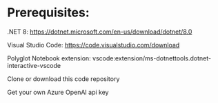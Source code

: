 # Prerequisites:

.NET 8: https://dotnet.microsoft.com/en-us/download/dotnet/8.0

Visual Studio Code: https://code.visualstudio.com/download

Polyglot Notebook extension: vscode:extension/ms-dotnettools.dotnet-interactive-vscode

Clone or download this code repository

Get your own Azure OpenAI api key
